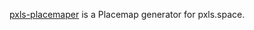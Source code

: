 [pxls-placemaper](https://github.com/Chssam/pixel_maper/tree/main/pxls-placemaper#pxls-placemaper)
is a Placemap generator for pxls.space.
